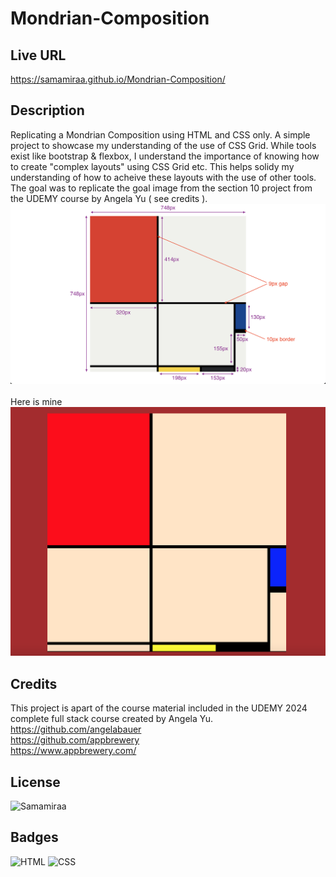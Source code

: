 # Mondrian-Composition

## Live URL
https://samamiraa.github.io/Mondrian-Composition/

## Description

Replicating a Mondrian Composition using HTML and CSS only. A simple project to showcase my understanding of the use of CSS Grid. While tools exist like bootstrap & flexbox, I understand the importance of knowing how to create "complex layouts" using CSS Grid etc. This helps solidy my understanding of how to acheive these layouts with the use of other tools. The goal was to replicate the goal image from the section 10 project from the UDEMY course by Angela Yu ( see credits ).<br>
![goalimage](dimensions.png)<br>
<br>
Here is mine <br>
![finishedcomposition](mondrian%20complete.png)

## Credits

This project is apart of the course material included in the UDEMY 2024 complete full stack course created by Angela Yu. <br>
https://github.com/angelabauer <br>
https://github.com/appbrewery <br>
https://www.appbrewery.com/

## License

![Samamiraa](https://img.shields.io/badge/MIT-License-green
)

## Badges

![HTML](https://img.shields.io/badge/HTML-100%25-blue
)
![CSS](https://img.shields.io/badge/CSS-orange
)

